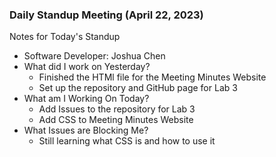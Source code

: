 ### Daily Standup Meeting (April 22, 2023) 

Notes for Today's Standup
* Software Developer: Joshua Chen
* What did I work on Yesterday?
   * Finished the HTMl file for the Meeting Minutes Website
   * Set up the repository and GitHub page for Lab 3
* What am I Working On Today?
   * Add Issues to the repository for Lab 3
   * Add CSS to Meeting Minutes Website
* What Issues are Blocking Me?
   * Still learning what CSS is and how to use it